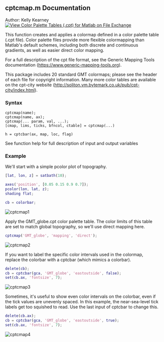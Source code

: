## cptcmap.m Documentation
Author: Kelly Kearney
[![View Color Palette Tables (.cpt) for Matlab on File Exchange](https://www.mathworks.com/matlabcentral/images/matlab-file-exchange.svg)](https://www.mathworks.com/matlabcentral/fileexchange/28943-color-palette-tables-cpt-for-matlab)

This function creates and applies a colormap defined in a color palette table (.cpt file). Color palette files provide more flexible colormapping than Matlab's default schemes, including both discrete and continuous gradients, as well as easier direct color mapping.

For a full description of the cpt file format, see the Generic Mapping Tools documentation (https://www.generic-mapping-tools.org). 

This package includes 20 standard GMT colormaps; please see the header of each file for copyright information.   Many more color tables are available on the cpt-city website (http://soliton.vm.bytemark.co.uk/pub/cpt-city/index.html).
 
### Syntax

```
cptcmap(name);
cptcmap(name, ax);
cptcmap(... param, val, ...);
[cmap, lims, ticks, bfncol, ctable] = cptcmap(...)

h = cptcbar(ax, map, loc, flag)
```

See function help for full description of input and output variables

### Example

We'll start with a simple pcolor plot of topography.

```matlab
[lat, lon, z] = satbath(10);

axes('position', [0.05 0.15 0.9 0.7]);
pcolor(lon, lat, z);
shading flat;

cb = colorbar;
```
![cptcmap1](cptcmap_readme_01.png)

 Apply the GMT_globe.cpt color palette table.  The color limits of this
 table are set to match global topography, so we'll use direct mapping
 here.

```matlab
cptcmap('GMT_globe', 'mapping', 'direct');
```

![cptcmap2](cptcmap_readme_02.png)

 If you want to label the specific color intervals used in the colormap,
 replace the colorbar with a cptcbar (which mimics a colorbar).

```matlab
delete(cb);
cb = cptcbar(gca, 'GMT_globe', 'eastoutside', false);
set(cb.ax, 'fontsize', 7);
```
![cptcmap3](cptcmap_readme_03.png)

 Sometimes, it's useful to show even color intervals on the colorbar, even
 if the tick values are unevenly spaced.  In this example, the near-sea-level tick labels get too squished to read.  Use the last input of cptcbar to change this.

```matlab
delete(cb.ax);
cb = cptcbar(gca, 'GMT_globe', 'eastoutside', true);
set(cb.ax, 'fontsize', 7);
```
![cptcmap4](cptcmap_readme_04.png)